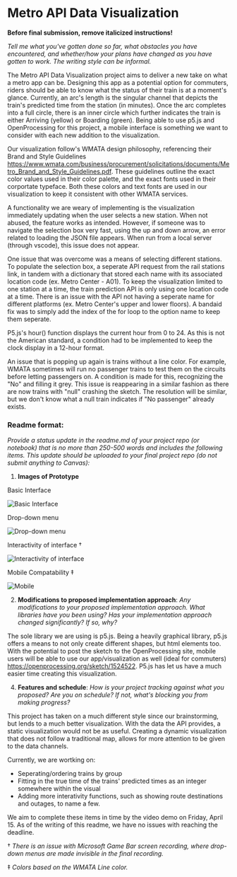 # Metro API Data Visualization

**Before final submission, remove italicized instructions!**

*Tell me what you've gotten done so far, what obstacles you have encountered, and whether/how your plans have changed as you have gotten to work. The writing style can be informal.*

The Metro API Data Visualization project aims to deliver a new take on what a metro app can be. Designing this app as a potential option for commuters, riders should be able to know what the status of their train is at a moment's glance. Currently, an arc's length is the singular channel that depicts the train's predicted time from the station (in minutes). Once the arc completes into a full circle, there is an inner circle which further indicates the train is either Arriving (yellow) or Boarding (green). Being able to use p5.js and OpenProcessing for this project, a mobile interface is something we want to consider with each new addition to the visualization.

Our visualization follow's WMATA design philosophy, referencing their Brand and Style Guidelines https://www.wmata.com/business/procurement/solicitations/documents/Metro_Brand_and_Style_Guidelines.pdf. These guidelines outline the exact color values used in their color palette, and the exact fonts used in their corportate typeface. Both these colors and text fonts are used in our visualization to keep it consistent with other WMATA services. 

A functionality we are weary of implementing is the visualization immediately updating when the user selects a new station. When not abused, the feature works as intended. However, if someone was to navigate the selection box very fast, using the up and down arrow, an error related to loading the JSON file appears. When run from a local server (through vscode), this issue does not appear.

One issue that was overcome was a means of selecting different stations. To populate the selection box, a seperate API request from the rail stations link, in tandem with a dictionary that stored each name with its associated location code (ex. Metro Center - A01). To keep the visualization limited to one station at a time, the train prediction API is only using one location code at a time. There is an issue with the API not having a seperate name for different platforms (ex. Metro Center's upper and lower floors). A bandaid fix was to simply add the index of the for loop to the option name to keep them seperate.

P5.js's hour() function displays the current hour from 0 to 24. As this is not the American standard, a condition had to be implemented to keep the clock display in a 12-hour format.

An issue that is popping up again is trains without a line color. For example, WMATA sometimes will run no passenger trains to test them on the circuits before letting passengers on. A condition is made for this, recognizing the "No" and filling it grey. This issue is reappearing in a similar fashion as there are now trains with "null" crashing the sketch. The resolution will be similar, but we don't know what a null train indicates if "No passenger" already exists.

### Readme format: 
*Provide a status update in the readme.md of your project repo (or notebook) that is no more than 250-500 words and includes the following items. This update should be uploaded to your final project repo (do not submit anything to Canvas):*

1. **Images of Prototype** 

Basic Interface

![Basic Interface](https://i.imgur.com/ROLmIH0.png)

Drop-down menu

![Drop-down menu](https://i.imgur.com/FKDDKpz.png)

Interactivity of interface †

![Interactivity of interface](https://i.imgur.com/Fy9WOkT.gif)

Mobile Compatability ‡

![Mobile](https://i.imgur.com/CA98VTb.png)

2.  **Modifications to proposed implementation approach**: *Any modifications to your proposed implementation approach. What libraries have you been using? Has your implementation approach changed significantly? If so, why?*

The sole library we are using is p5.js. Being a heavily graphical library, p5.js offers a means to not only create different shapes, but html elements too. With the potential to post the sketch to the OpenProcessing site, mobile users will be able to use our app/visualization as well (ideal for commuters) https://openprocessing.org/sketch/1524522. P5.js has let us have a much easier time creating this visualization.

4. **Features and schedule**: *How is your project tracking against what you proposed? Are you on schedule? If not, what's blocking you from making progress?*

This project has taken on a much different style since our brainstorming, but lends to a much better visualization. With the data the API provides, a static visualization would not be as useful. Creating a dynamic visualization that does not follow a traditional map, allows for more attention to be given to the data channels.

Currently, we are wortking on:

- Seperating/ordering trains by group
- Fitting in the true time of the trains' predicted times as an integer somewhere within the visual
- Adding more interativity functions, such as showing route destinations and outages, to name a few. 

We aim to complete these items in time by the video demo on Friday, April 15. As of the writing of this readme, we have no issues with reaching the deadline. 


† *There is an issue with Microsoft Game Bar screen recording, where drop-down menus are made invisible in the final recording.*

‡ *Colors based on the WMATA Line color.*

